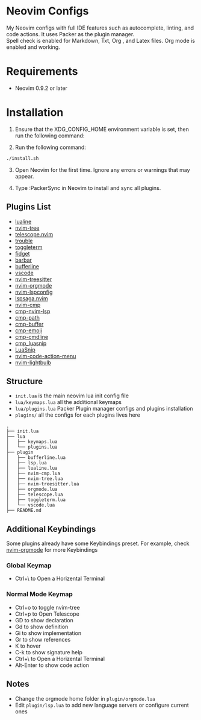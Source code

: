 # Neovim Configs

My Neovim configs with full IDE features such as autocomplete, linting, and code actions. It uses Packer as the plugin manager.   
Spell check is enabled for Markdown, Txt, Org , and Latex files. Org mode is enabled and working.

# Requirements

* Neovim 0.9.2 or later

# Installation

1. Ensure that the XDG_CONFIG_HOME environment variable is set, then run the following command:

2. Run the following command:
```bash
./install.sh
```

3. Open Neovim for the first time. Ignore any errors or warnings that may appear.

4. Type :PackerSync in Neovim to install and sync all plugins.

## Plugins List

* [lualine](https://github.com/nvim-lualine/lualine.nvim) 
* [nvim-tree](https://github.com/nvim-tree/nvim-tree.lua)
* [telescope.nvim](https://github.com/nvim-telescope/telescope.nvim)
* [trouble](https://github.com/folke/trouble.nvim)
* [toggleterm](https://github.com/akinsho/toggleterm.nvim)
* [fidget](https://github.com/j-hui/fidget.nvim)
* [barbar](https://github.com/romgrk/barbar.nvim)
* [bufferline](https://github.com/akinsho/bufferline.nvim)
* [vscode](https://github.com/Mofiqul/vscode.nvim)
* [nvim-treesitter](https://github.com/nvim-treesitter/nvim-treesitter)
* [nvim-orgmode](https://github.com/nvim-orgmode/orgmode)
* [nvim-lspconfig](https://github.com/neovim/nvim-lspconfig)
* [lspsaga.nvim](https://github.com/nvimdev/lspsaga.nvim)
* [nvim-cmp](https://github.com/hrsh7th/nvim-cmp)
* [cmp-nvim-lsp](https://github.com/hrsh7th/cmp-nvim-lsp)
* [cmp-path](https://github.com/hrsh7th/cmp-path)
* [cmp-buffer](https://github.com/hrsh7th/cmp-buffer)
* [cmp-emoji](https://github.com/hrsh7th/cmp-emoji)
* [cmp-cmdline](https://github.com/hrsh7th/cmp-cmdline)
* [cmp_luasnip](https://github.com/saadparwaiz1/cmp_luasnip) 
* [LuaSnip](https://github.com/L3MON4D3/LuaSnip)
* [nvim-code-action-menu](https://github.com/weilbith/nvim-code-action-menu)
* [nvim-lightbulb](https://github.com/kosayoda/nvim-lightbulb)

## Structure

* `init.lua` is the main neovim lua init config file
* `lua/keymaps.lua` all the additional keymaps
* `lua/plugins.lua` Packer Plugin manager configs and plugins installation  
* `plugins/` all the configs for each plugins lives here
```
.
├── init.lua
├── lua
│   ├── keymaps.lua 
│   └── plugins.lua 
├── plugin
│   ├── bufferline.lua  
│   ├── lsp.lua
│   ├── lualine.lua
│   ├── nvim-cmp.lua
│   ├── nvim-tree.lua
│   ├── nvim-treesitter.lua
│   ├── orgmode.lua
│   ├── telescope.lua
│   ├── toggleterm.lua
│   └── vscode.lua
├── README.md

```

## Additional Keybindings

Some plugins already have some Keybindings preset. For example, check [nvim-orgmode](https://github.com/nvim-orgmode/orgmode) for more Keybindings

### Global Keymap
* Ctrl+\ to Open a Horizental Terminal

### Normal Mode Keymap
* Ctrl+o to toggle nvim-tree
* Ctrl+p to Open Telescope
* GD to show declaration
* Gd to show definition
* Gi to show implementation
* Gr to show references
* K to hover
* C-k to show signature help
* Ctrl+\ to Open a Horizental Terminal
* Alt-Enter to show code action

## Notes

* Change the orgmode home folder in `plugin/orgmode.lua`
* Edit `plugin/lsp.lua` to add new language servers or configure current ones 
